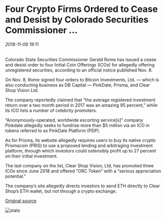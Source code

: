 # Four Crypto Firms Ordered to Cease and Desist by Colorado Securities Commissioner ...

###### 2018-11-09 19:11

Colorado State Securities Commissioner Gerald Rome has issued a cease and desist order to four Initial Coin Offerings (ICOs) for allegedly offering unregistered securities, according to an official notice published Nov. 8.

On Nov. 8, Rome signed four orders to Bitcoin Investments, Ltd. — which is also conducting business as DB Capital — PinkDate, Prisma, and Clear Shop Vision Ltd.

The company reportedly claimed that “the average registered investment return over a two month period in 2017 was an amazing 95 percent,” while its ICO lists a number of celebrity promoters.

“Anonymously-operated, worldwide escorting service\[s\]” company Pinkdate allegedly seeks to fundrise more than $5 million via an ICO in tokens referred to as PinkDate Platform (PDP).

As for Prisma, its website allegedly requires users to buy its native crypto Prismacoin (PRIS) to use a proposed lending and arbitraging investment platform, through which investors could ostensibly profit up to 27 percent on their initial investment.

The last company on the list, Clear Shop Vision, Ltd, has promoted three ICOs since June 2018 and offered “ORC Token” with a “serious appreciation potential.”

The company’s site allegedly directs investors to send ETH directly to Clear Shop’s ETH wallet, but not through a crypto exchange.

[Original source](https://cointelegraph.com/news/four-crypto-firms-ordered-to-cease-and-desist-by-colorado-securities-commissioner)

![stats](https://c.statcounter.com/11760860/0/a89fa40b/1/ "stats")